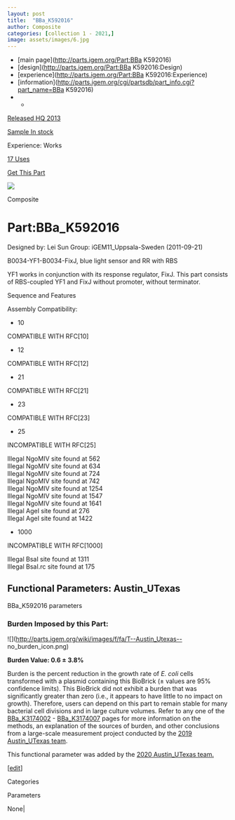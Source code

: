 ```yaml
---
layout: post
title:  "BBa_K592016"
author: Composite
categories: [collection 1 - 2021,] 
image: assets/images/6.jpg
---
```



  * [main page](http://parts.igem.org/Part:BBa K592016)
  * [design](http://parts.igem.org/Part:BBa K592016:Design)
  * [experience](http://parts.igem.org/Part:BBa K592016:Experience)
  * [information](http://parts.igem.org/cgi/partsdb/part_info.cgi?part_name=BBa K592016)
  *   * 

[Released HQ 2013](http://parts.igem.org/Help:Part_Status_Box)

[Sample In stock](http://parts.igem.org/Help:Part_Status_Box)

Experience: Works

[17 Uses](http://parts.igem.org/partsdb/uses.cgi?part=BBa_K592016)

[ Get This Part](http://parts.igem.org/partsdb/get_part.cgi?part=BBa_K592016)

![](http://parts.igem.org/images/partbypart/icon_composite.png)

Composite

# Part:BBa_K592016

Designed by: Lei Sun   Group: iGEM11_Uppsala-Sweden   (2011-09-21)

B0034-YF1-B0034-FixJ, blue light sensor and RR with RBS

YF1 works in conjunction with its response regulator, FixJ. This part consists
of RBS-coupled YF1 and FixJ without promoter, without terminator.

Sequence and Features

  

Assembly Compatibility:

  * 10

COMPATIBLE WITH RFC[10]

  * 12

COMPATIBLE WITH RFC[12]

  * 21

COMPATIBLE WITH RFC[21]

  * 23

COMPATIBLE WITH RFC[23]

  * 25

INCOMPATIBLE WITH RFC[25]

Illegal NgoMIV site found at 562  
Illegal NgoMIV site found at 634  
Illegal NgoMIV site found at 724  
Illegal NgoMIV site found at 742  
Illegal NgoMIV site found at 1254  
Illegal NgoMIV site found at 1547  
Illegal NgoMIV site found at 1641  
Illegal AgeI site found at 276  
Illegal AgeI site found at 1422  

  * 1000

INCOMPATIBLE WITH RFC[1000]

Illegal BsaI site found at 1311  
Illegal BsaI.rc site found at 175  

  

  

## Functional Parameters: Austin_UTexas

BBa_K592016 parameters

### Burden Imposed by this Part:

![](http://parts.igem.org/wiki/images/f/fa/T--Austin_Utexas--
no_burden_icon.png)

**Burden Value: 0.6 ± 3.8%**

Burden is the percent reduction in the growth rate of _E. coli_ cells
transformed with a plasmid containing this BioBrick (± values are 95%
confidence limits). This BioBrick did not exhibit a burden that was
significantly greater than zero (i.e., it appears to have little to no impact
on growth). Therefore, users can depend on this part to remain stable for many
bacterial cell divisions and in large culture volumes. Refer to any one of the
[BBa_K3174002](http://parts.igem.org/Part:BBa_K3174002) \-
[BBa_K3174007](http://parts.igem.org/Part:BBa_K3174007) pages for more
information on the methods, an explanation of the sources of burden, and other
conclusions from a large-scale measurement project conducted by the [2019
Austin_UTexas team](http://2019.igem.org/Team:Austin_UTexas).

This functional parameter was added by the [2020 Austin_UTexas
team.](http://2020.igem.org/Team:Austin_UTexas/Contribution)

[[edit](http://parts.igem.org/partsdb/part_info.cgi?part_name=BBa_K592016)]

Categories

Parameters

None|

